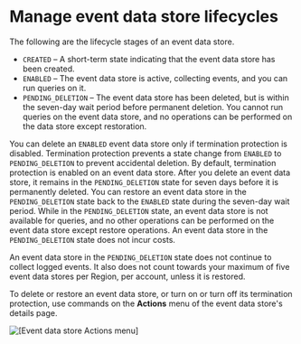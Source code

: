 # Manage event data store lifecycles<a name="query-eds-disable-termination"></a>

The following are the lifecycle stages of an event data store\.
+ `CREATED` – A short\-term state indicating that the event data store has been created\.
+ `ENABLED` – The event data store is active, collecting events, and you can run queries on it\.
+ `PENDING_DELETION` – The event data store has been deleted, but is within the seven\-day wait period before permanent deletion\. You cannot run queries on the event data store, and no operations can be performed on the data store except restoration\.

You can delete an `ENABLED` event data store only if termination protection is disabled\. Termination protection prevents a state change from `ENABLED` to `PENDING_DELETION` to prevent accidental deletion\. By default, termination protection is enabled on an event data store\. After you delete an event data store, it remains in the `PENDING_DELETION` state for seven days before it is permanently deleted\. You can restore an event data store in the `PENDING_DELETION` state back to the `ENABLED` state during the seven\-day wait period\. While in the `PENDING_DELETION` state, an event data store is not available for queries, and no other operations can be performed on the event data store except restore operations\. An event data store in the `PENDING_DELETION` state does not incur costs\.

An event data store in the `PENDING_DELETION` state does not continue to collect logged events\. It also does not count towards your maximum of five event data stores per Region, per account, unless it is restored\.

To delete or restore an event data store, or turn on or turn off its termination protection, use commands on the **Actions** menu of the event data store's details page\.

![\[Event data store Actions menu\]](http://docs.aws.amazon.com/awscloudtrail/latest/userguide/images/query-eds-actions.png)